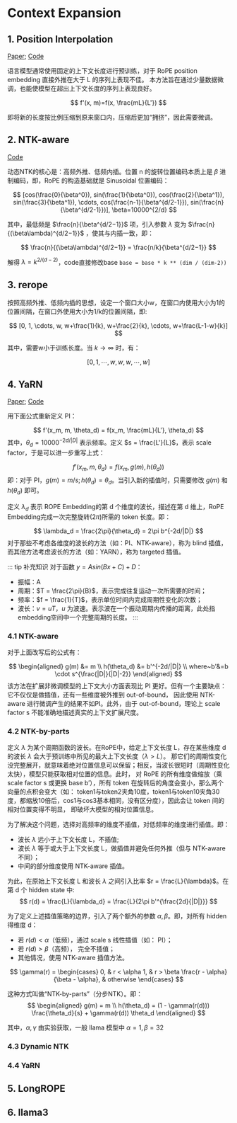 # Context Expansion

## 1. Position Interpolation
[Paper](https://arxiv.org/abs/2306.15595); [Code](/docs/codes/models/01_context_expansion.md##position-interpolation)

语言模型通常使用固定的上下文长度进行预训练，对于 RoPE position embedding 直接外推在大于 L 的序列上表现不佳。
本方法旨在通过少量数据微调，也能使模型在超出上下文长度的序列上表现良好。

$$
f'(x, m)=f(x, \frac{mL}{L'})
$$

即将新的长度按比例压缩到原来窗口内，压缩后更加“拥挤”，因此需要微调。

## 2. NTK-aware
[Code](/docs/codes/models/01_context_expansion.md##dynamic-ntk)

动态NTK的核心是：高频外推、低频内插。位置 n 的旋转位置编码本质上是 $\beta$ 进制编码，即，RoPE 的构造基础就是 Sinusoidal 位置编码：

$$
[cos(\frac{0}{\beta^0}), sin(\frac{1}{\beta^0}), cos(\frac{2}{\beta^1}), sin(\frac{3}{\beta^1}), \cdots, cos(\frac{n-1}{\beta^{d/2-1}}), sin(\frac{n}{\beta^{d/2-1}})], \beta=10000^{2/d}
$$

其中，最低频是 $\frac{n}{\beta^{d/2−1}}$ 项，引入参数 $\lambda$ 变为 $\frac{n}{(\beta\lambda)^{d/2−1}}$ ，使其与内插一致，即：

$$
\frac{n}{(\beta\lambda)^{d/2−1}} = \frac{n/k}{\beta^{d/2−1}}
$$

解得 $\lambda=k^{2/(d−2)}$，code直接修改base `base = base * k ** (dim / (dim-2))`

## 3. rerope

按照高频外推、低频内插的思想，设定一个窗口大小w，在窗口内使用大小为1的位置间隔，在窗口外使用大小为1/k的位置间隔，即:

$$
[0, 1, \cdots, w, w+\frac{1}{k}, w+\frac{2}{k}, \cdots, w+\frac{L-1-w}{k}]
$$

其中，需要w小于训练长度。当 $k\rightarrow \infty$ 时，有：

$$
[0, 1, \cdots, w, w, w, \cdots, w]
$$

## 4. YaRN
[Paper](https://arxiv.org/abs/2309.00071); [Code](/docs/codes/models/01_context_expansion.md##yarn)

用下面公式重新定义 PI：

$$
f'(x_m, m, \theta_d) = f(x_m, \frac{mL}{L'}, \theta_d)
$$
其中，$\theta_d=10000^{-2d/|D|}$ 表示频率。定义 $s = \frac{L'}{L}$，表示 scale factor，于是可以进一步重写上式：

$$
f'(x_m, m, \theta_d) = f(x_m, g(m), h(\theta_d))
$$
即：对于 PI，$g(m)=m/s; h(\theta_d)=\theta_d$。当引入新的插值时，只需要修改 $g(m)$ 和 $h(\theta_d)$ 即可。

定义 $\lambda_d$ 表示 ROPE Embedding的第 d 个维度的波长，描述在第 d 维上，RoPE Embedding完成一次完整旋转($2\pi$)所需的 token 长度。即：

$$
\lambda_d = \frac{2\pi}{\theta_d} = 2\pi b^{-2d/|D|}
$$
对于那些不考虑各维度的波长的方法（如：PI、NTK-aware），称为 blind 插值，而其他方法考虑波长的方法（如：YARN），称为 targeted 插值。

::: tip 补充知识
对于函数 $y = A sin(Bx + C) + D$：
- 振幅：A
- 周期：$T = \frac{2\pi}{B}$，表示完成往复运动一次所需要的时间；
- 频率：$f = \frac{1}{T}$，表示单位时间内完成周期性变化的次数；
- 波长：$v=uT$，$u$ 为波速。表示波在一个振动周期内传播的距离，此处指embedding空间中一个完整周期的长度。
:::

### 4.1 NTK-aware
对于上面改写后的公式有：

$$
\begin{aligned}
g(m) &= m \\
h(\theta_d) &= b'^{-2d/|D|} \\
where~b'&=b \cdot s^{\frac{|D|}{|D|-2}}
\end{aligned}
$$
该方法在扩展非微调模型的上下文大小方面表现比 PI 更好。但有一个主要缺点：它不仅仅是做插值，还有一些维度被外推到 out-of-bound，
因此使用 NTK-aware 进行微调产生的结果不如PI。此外，由于 out-of-bound，理论上 scale factor s 不能准确地描述真实的上下文扩展尺度。

### 4.2 NTK-by-parts
定义 $\lambda$ 为某个周期函数的波长。在RoPE中，给定上下文长度 L，存在某些维度 d 的波长 $\lambda$ 会大于预训练中所见的最大上下文长度（$\lambda > L$）。
那它们的周期性变化没完整展开，就意味着绝对位置信息可以保留；相反，当波长很短时（周期性变化太快），模型只能获取相对位置的信息。此时，
对 RoPE 的所有维度做缩放（乘 scale factor s 或更换 base b′），所有 token 在旋转后的角度会变小，那么两个向量的点积会变大（如：
token1与token2夹角10度，token1与token10夹角30度，都缩放10倍后，cos1与cos3基本相同，没有区分度），因此会让 token 间的相对位置变得不明显，
即破坏大模型的相对位置信息。

为了解决这个问题，选择对高频率的维度不插值，对低频率的维度进行插值。即：
- 波长 $\lambda$ 远小于上下文长度 L，不插值;
- 波长 $\lambda$ 等于或大于上下文长度 L，做插值并避免任何外推（但与 NTK-aware 不同）；
- 中间的部分维度使用 NTK-aware 插值。

为此，在原始上下文长度 L 和波长 $\lambda$ 之间引入比率 $r = \frac{L}{\lambda}$。在第 d 个 hidden state 中:
$$
r(d) = \frac{L}{\lambda_d} = \frac{L}{2\pi b'^{\frac{2d}{|D|}}}
$$

为了定义上述插值策略的边界，引入了两个额外的参数 $\alpha, \beta$。即，对所有 hidden 得维度 d： 
- 若 $r(d) < \alpha$（低频），通过 scale s 线性插值（如： PI）；
- 若 $r(d) > \beta$（高频）， 完全不插值；
- 其他情况，使用 NTK-aware 插值方法。

$$
\gamma(r) = 
\begin{cases}
0, & r < \alpha
1, & r > \beta
\frac{r - \alpha}{\beta - \alpha}, & otherwise
\end{cases}
$$

这种方式叫做“NTK-by-parts”（分步NTK）。即：
$$
\begin{aligned}
g(m) = m \\
h(\theta_d) = (1 - \gamma(r(d))) \frac{\theta_d}{s} + \gamma(r(d)) \theta_d
\end{aligned}
$$

其中，$\alpha, \gamma$ 由实验获取，一般 llama 模型中 $\alpha=1, \beta=32$

### 4.3 Dynamic NTK


### 4.4 YaRN

## 5. LongROPE


## 6. llama3